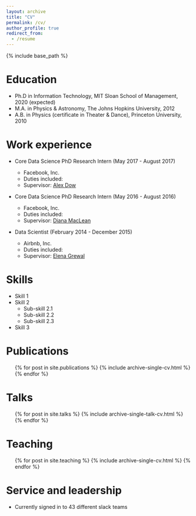 ```yaml
---
layout: archive
title: "CV"
permalink: /cv/
author_profile: true
redirect_from:
  - /resume
---
```


{% include base_path %}

Education
======
* Ph.D in Information Technology, MIT Sloan School of Management, 2020 (expected)
* M.A. in Physics & Astronomy, The Johns Hopkins University, 2012
* A.B. in Physics (certificate in Theater & Dance), Princeton University, 2010

Work experience
======
* Core Data Science PhD Research Intern (May 2017 - August 2017)
  * Facebook, Inc.
  * Duties included: 
  * Supervisor: [Alex Dow](https://research.fb.com/people/dow-alex/)

* Core Data Science PhD Research Intern (May 2016 - August 2016)
  * Facebook, Inc.
  * Duties included:
  * Supervisor: [Diana MacLean](https://research.fb.com/people/maclean-diana/)

* Data Scientist (February 2014 - December 2015)
  * Airbnb, Inc.
  * Duties included:
  * Supervisor: [Elena Grewal](https://www.linkedin.com/in/elena-grewal/)


Skills
======
* Skill 1
* Skill 2
  * Sub-skill 2.1
  * Sub-skill 2.2
  * Sub-skill 2.3
* Skill 3

Publications
======
  <ul>{% for post in site.publications %}
    {% include archive-single-cv.html %}
  {% endfor %}</ul>
  
Talks
======
  <ul>{% for post in site.talks %}
    {% include archive-single-talk-cv.html %}
  {% endfor %}</ul>
  
Teaching
======
  <ul>{% for post in site.teaching %}
    {% include archive-single-cv.html %}
  {% endfor %}</ul>
  
Service and leadership
======
* Currently signed in to 43 different slack teams
